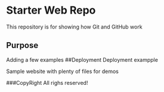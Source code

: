 # Starter Web Repo

This repository is for showing how Git and GitHub work

## Purpose
Adding a few examples
##Deployment
Deployment exampple

Sample website with plenty of files for demos

###CopyRight
All righs reserved!